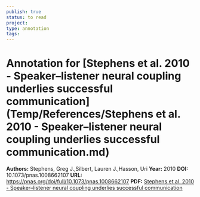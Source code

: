 ```yaml
---
publish: true
status: to read
project:
type: annotation
tags:
---
```

# Annotation for [Stephens et al. 2010 - Speaker–listener neural coupling underlies successful communication](Temp/References/Stephens et al. 2010 - Speaker–listener neural coupling underlies successful communication.md)

**Authors:** Stephens, Greg J.,Silbert, Lauren J.,Hasson, Uri
**Year:** 2010
**DOI:** 10.1073/pnas.1008662107
**URL:** https://pnas.org/doi/full/10.1073/pnas.1008662107
**PDF:** [Stephens et al. 2010 - Speaker–listener neural coupling underlies successful communication](Papers/PDFs/Stephens%20et%20al.%202010%20-%20Speaker–listener%20neural%20coupling%20underlies%20successful%20communication.pdf)

